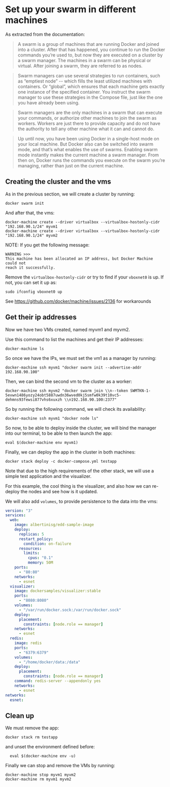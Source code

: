 # Set up your swarm in different machines

As extracted from the documentation:

>A swarm is a group of machines that are running Docker and joined into a cluster. After that has happened, you continue to run the Docker commands you’re used to, but now they are executed on a cluster by a swarm manager. The machines in a swarm can be physical or virtual. After joining a swarm, they are referred to as nodes.

>Swarm managers can use several strategies to run containers, such as “emptiest node” -- which fills the least utilized machines with containers. Or “global”, which ensures that each machine gets exactly one instance of the specified container. You instruct the swarm manager to use these strategies in the Compose file, just like the one you have already been using.

>Swarm managers are the only machines in a swarm that can execute your commands, or authorize other machines to join the swarm as workers. Workers are just there to provide capacity and do not have the authority to tell any other machine what it can and cannot do.

>Up until now, you have been using Docker in a single-host mode on your local machine. But Docker also can be switched into swarm mode, and that’s what enables the use of swarms. Enabling swarm mode instantly makes the current machine a swarm manager. From then on, Docker runs the commands you execute on the swarm you’re managing, rather than just on the current machine.

## Creating the cluster and the vms

As in the previous section, we will create a cluster by running:

```
docker swarm init
```

And after that, the vms:
```
docker-machine create --driver virtualbox --virtualbox-hostonly-cidr "192.168.90.1/24" myvm1
docker-machine create --driver virtualbox --virtualbox-hostonly-cidr "192.168.90.1/24" myvm2
```

NOTE: If you get the following message:
```
WARNING >>>
This machine has been allocated an IP address, but Docker Machine could not
reach it successfully.
```
Remove the `virtualbox-hostonly-cidr` or try to find if your `vboxnet0` is up. If not, you can set it up as:
```
sudo ifconfig vboxnet0 up
```

See https://github.com/docker/machine/issues/2136 for workarounds

## Get their ip addresses

Now we have two VMs created, named myvm1 and myvm2.

Use this command to list the machines and get their IP addresses:

```
docker-machine ls
```
So once we have the IPs, we must set the vm1 as a manager by running:
```
docker-machine ssh myvm1 "docker swarm init --advertise-addr 192.168.90.100"
```
Then, we can bind the second vm to the cluster as a worker:
```
docker-machine ssh myvm2 "docker swarm join \\n--token SWMTKN-1-5evwn1486yozy24obt5887uwdn36wved0kj5smfw0k39t10vc5-dehmns93fewsi877vhs6xuxzh \\n192.168.90.100:2377"
```

So by running the following command, we will check its availability:
```
docker-machine ssh myvm1 "docker node ls"
```
So now, to be able to deploy inside the cluster, we will bind the manager into our terminal, to be able to then launch the app:
```
eval $(docker-machine env myvm1)
```
Finally, we can deploy the app in the cluster in both machines:

```
docker stack deploy -c docker-compose.yml testapp
```
Note that due to the high requirements of the other stack, we will use a simple test application and the visualizer.

For this example, the cool thing is the visualizer, and also how we can re-deploy the nodes and see how is it updated.

We will also add `volumes`, to provide persistence to the data into the vms:

```yaml
version: "3"
services:
  web:
    image: albertinisg/edd-sample-image
    deploy:
      replicas: 5
      restart_policy:
        condition: on-failure
      resources:
        limits:
          cpus: "0.1"
          memory: 50M
    ports:
      - "80:80"
    networks:
      - esnet
  visualizer:
    image: dockersamples/visualizer:stable
    ports:
      - "8080:8080"
    volumes:
      - "/var/run/docker.sock:/var/run/docker.sock"
    deploy:
      placement:
        constraints: [node.role == manager]
    networks:
      - esnet
  redis:
    image: redis
    ports:
      - "6379:6379"
    volumes:
      - "/home/docker/data:/data"
    deploy:
      placement:
        constraints: [node.role == manager]
    command: redis-server --appendonly yes
    networks:
      - esnet
networks:
  esnet:
```

## Clean up

We must remove the app:

```
docker stack rm testapp
```

and unset the environment defined before:
```
  eval $(docker-machine env -u)
```

Finally we can stop and remove the VMs by running:
```
docker-machine stop myvm1 myvm2
docker-machine rm myvm1 myvm2
```
